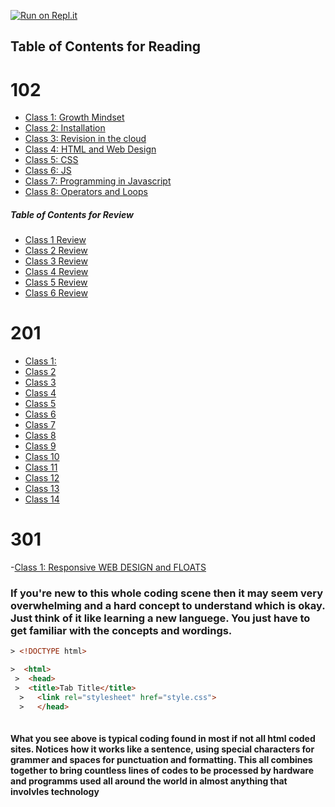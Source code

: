 [![Run on Repl.it](https://repl.it/badge/github/PotatoGod123/reading-notes)](https://repl.it/github/PotatoGod123/reading-notes)

## Table of Contents for Reading


# 102  

- [Class 1: Growth Mindset](102/growthmindset.md)
- [Class 2: Installation](102/InstallingStuff.md)
- [Class 3: Revision in the cloud](102/Revisions.md)
- [Class 4: HTML and Web Design](102/html.md)
- [Class 5: CSS](102/css.md)
- [Class 6: JS](102/js.md)
- [Class 7: Programming in Javascript](102/programmingwithjave.md)
- [Class 8: Operators and Loops](102/Operatorsandloops.md)

##### Table of Contents for Review

- [Class 1 Review](102/class1_review.md)
- [Class 2 Review](102/class2review.md)
- [Class 3 Review](102/class3_review.md)
- [Class 4 Review](102/class4review.md)
- [Class 5 Review](102/class5review.md)
- [Class 6 Review](102/class6review.md)


# 201  

- [Class 1:](201/class1-01.md)  
- [Class 2](201/class1-02.md)
- [Class 3](201/class1-03.md)
- [Class 4](201/class1-04.md)
- [Class 5](201/class1-05.md)
- [Class 6](201/class2-01.md)
- [Class 7](201/class2-02.md)
- [Class 8](201/class2-03.md)
- [Class 9](201/class2-04.md)
- [Class 10](201/class2-05.md)
- [Class 11](201/class3-01.md)
- [Class 12](201/class3-02.md)
- [Class 13](201/class3-03.md)
- [Class 14](201/class3-04.md)  

# 301

-[Class 1: Responsive WEB DESIGN and FLOATS](301/class1.md)
 
### If you're new to this whole coding scene then it may seem very overwhelming and a hard concept to understand which is okay. Just think of it like learning a new languege. You just have to get familiar with the concepts and wordings.  


```HTML
> <!DOCTYPE html>

>  <html>  
 >  <head>  
 >  <title>Tab Title</title>
  >   <link rel="stylesheet" href="style.css">
  >   </head>  
  
```

#### What you see above is typical coding found in most if not all html coded sites. Notices how it works like a sentence, using special characters for grammer and spaces for punctuation and formatting. This all combines together to bring countless lines of codes to be processed by hardware and programms used all around the world in almost anything that involvles technology  
